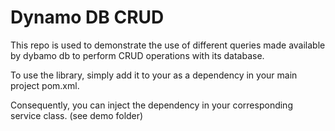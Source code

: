 # Dynamo DB CRUD
This repo is used to demonstrate the use of different queries made available by dybamo db to perform CRUD operations with its database.

To use the library, simply add it to your as a dependency in your main project pom.xml.

Consequently, you can inject the dependency in your corresponding service class. (see demo folder)
